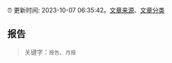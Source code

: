 :alarm_clock: 更新时间: 2023-10-07 06:35:42。[文章来源](/README.md)、[文章分类](/TAGS.md)

## 报告


> 关键字：`报告`、`月报`



